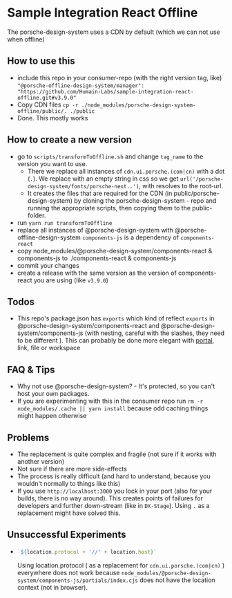 # Sample Integration React Offline

The porsche-design-system uses a CDN by default (which we can not use when offline)

## How to use this

- include this repo in your consumer-repo (with the right version tag, like)
  ``"@porsche-offline-design-system/manager": "https://github.com/Humain-Labs/sample-integration-react-offline.git#v3.9.0"``
- Copy CDN files `cp -r ./node_modules/porsche-design-system-offline/public/. ./public`
- Done. This mostly works


## How to create a new version

- go to ``scripts/transformToOffline.sh`` and change `tag_name` to the version you want to use.
  - There we replace all instances of ``cdn.ui.porsche.(com|cn)`` with a dot (`.`). We replace with an empty string in css so we get `url('/porsche-design-system/fonts/porsche-next..')`, with resolves to the root-url.
  - It creates the files that are required for the CDN (in public/porsche-design-system) by cloning the porsche-design-system - repo and running the appropriate scripts, then copying them to the public-folder.
- run `yarn run transformToOffline`
- replace all instances of @porsche-design-system with @porsche-offline-design-system 
  ``components-js`` is a dependency of ``components-react``
- copy node_modules/@porsche-design-system/components-react & components-js to ./components-react & components-js
- commit your changes
- create a release with the same version as the version of components-react you are using (like `v3.9.0`)

## Todos

- This repo's package.json has ``exports`` which kind of reflect ``exports`` in @porsche-design-system/components-react and @porsche-design-system/components-js (with nesting, careful with the slashes, they need to be different ). This can probably be done more elegant with [portal](https://yarnpkg.com/protocol/portal), link, file or workspace


## FAQ & Tips

- Why not use @porsche-design-system? - It's protected, so you can't host your own packages.
- If you are experimenting with this in the consumer repo run ``rm -r node_modules/.cache || yarn install`` because odd caching things might happen otherwise


## Problems

- The replacement is quite complex and fragile (not sure if it works with another version)
- Not sure if there are more side-effects
- The process is really difficult (and hard to understand, because you wouldn't normally to things like this)
- If you use `http://localhost:3000` you lock in your port (also for your builds, there is no way around). This creates points of failures for developers and further down-stream (like in `DX-Stage`). Using `.` as a replacement might have solved this.


## Unsuccessful Experiments

- ```js
  `${location.protocol + '//' + location.host}`
  ```

  Using location.protocol ( as a replacement for  ``cdn.ui.porsche.(com|cn)`` ) everywhere does not work because ``node_modules/@porsche-design-system/components-js/partials/index.cjs`` does not have the location context (not in browser).

